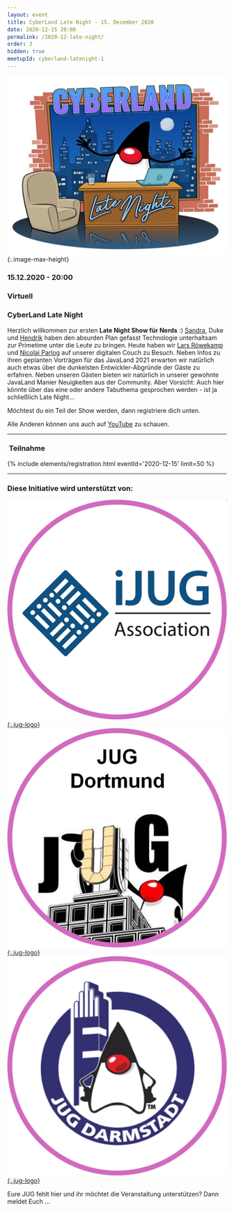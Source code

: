```yaml
---
layout: event
title: CyberLand Late Night - 15. Dezember 2020
date: 2020-12-15 20:00
permalink: /2020-12-late-night/
order: 3
hidden: true
meetupId: cyberland-latenight-1
---
```


![Logo](/assets/logo/cyberland-Late-Night.jpg){:.image-max-height}

### <i class="fas fa-lg fa-calendar"></i> 15.12.2020 - 20:00

### <i class="fas fa-lg fa-globe"></i> Virtuell

### <i class="fas fa-lg fa-tv"></i> CyberLand Late Night

Herzlich willkommen zur ersten **Late Night Show für Nerds** :) [Sandra](https://twitter.com/SandraParsick), Duke und [Hendrik](https://twitter.com/hendrikEbbers) haben den absurden Plan gefasst Technologie unterhaltsam zur Primetime unter die Leute zu bringen. Heute haben wir [Lars Röwekamp](https://twitter.com/mobileLarson) und [Nicolai Parlog](https://twitter.com/nipafx) auf unserer digitalen Couch zu Besuch. Neben Infos zu ihren geplanten Vorträgen für das JavaLand 2021 erwarten wir natürlich auch etwas über die dunkelsten Entwickler-Abgründe der Gäste zu erfahren. Neben unseren Gästen bieten wir natürlich in unserer gewohnte JavaLand Manier Neuigkeiten aus der Community. Aber Vorsicht: Auch hier könnte über das eine oder andere Tabuthema gesprochen werden - ist ja schließlich Late Night...

Möchtest du ein Teil der Show werden, dann registriere dich unten.

Alle Anderen können uns auch auf [YouTube](https://youtu.be/BOOLAsXCU-Y) zu schauen.


<hr />

### <i class="fas fa-lg fa-door-open"></i>&nbsp;Teilnahme

{% include elements/registration.html eventId='2020-12-15' limit=50 %}

<hr />

### <i class="fas fa-lg fa-heart"></i> Diese Initiative wird unterstützt von:

[![ijug](/assets/logo/ijug.png){:.jug-logo}](https://www.ijug.eu/)
[![jugdo](/assets/logo/jugdo.png){:.jug-logo}](https://www.meetup.com/JUG-Dortmund/)
[![jugda](/assets/logo/jugda.png){:.jug-logo}](https://www.jug-da.de/)

Eure JUG fehlt hier und ihr möchtet die Veranstaltung unterstützen? Dann meldet Euch ...
